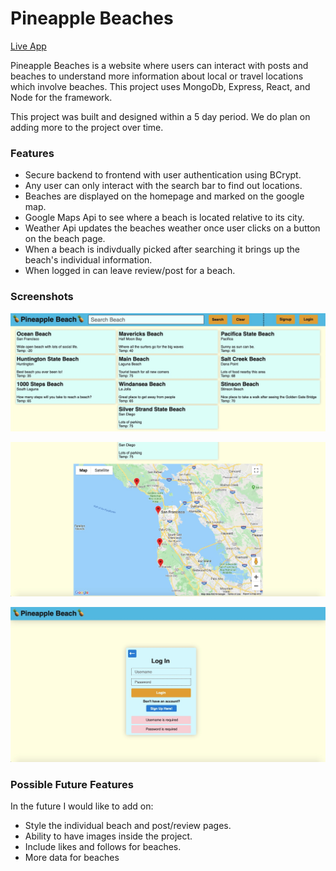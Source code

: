 # Pineapple Beaches

[Live App]()

Pineapple Beaches is a website where users can interact with posts and beaches to understand more information about local or travel locations which involve beaches. This project uses MongoDb, Express, React, and Node for the framework.

This project was built and designed within a 5 day period. We do plan on adding more to the project over time.

### Features

 * Secure backend to frontend with user authentication using BCrypt.
 * Any user can only interact with the search bar to find out locations.
 * Beaches are displayed on the homepage and marked on the google map.
 * Google Maps Api to see where a beach is located relative to its city.
 * Weather Api updates the beaches weather once user clicks on a button on the beach page.
 * When a beach is indivdually picked after searching it brings up the beach's individual information.
 * When logged in can leave review/post for a beach.
 
### Screenshots
![](images/screenshot1.jpeg)

![](images/screenshot2.jpeg)

![](images/screenshot3.jpeg)

### Possible Future Features

In the future I would like to add on:

 * Style the individual beach and post/review pages.
 * Ability to have images inside the project.
 * Include likes and follows for beaches.
 * More data for beaches
